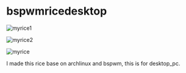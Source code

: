 # bspwmricedesktop

![myrice1](https://user-images.githubusercontent.com/122336142/211495990-c8a01aa6-6d9b-4998-98ff-610bc973cc54.png)

![myrice2](https://user-images.githubusercontent.com/122336142/211496333-e62bd6e1-ca8f-4f12-b21f-bad610c6a5f5.png)

![myrice](https://user-images.githubusercontent.com/122336142/211496448-7a19a553-19cd-47ba-b4b6-83028d1ac5d6.png)


I made this rice base on archlinux and bspwm, this is for desktop_pc.
